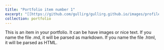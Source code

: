 ```yaml
---
title: "Portfolio item number 1"
excerpt: "[[https://github.com/gullirg/gullirg.github.io/images/profile.png|alt=octocat]] [Go to the Support Web Site](https://support.west-wind.com) Short description of portfolio item number 1<br/><pdf src='/files/k1763271_Reggio_LitRev.pdf'>"
collection: portfolio
---
```


This is an item in your portfolio. It can be have images or nice text. If you name the file .md, it will be parsed as markdown. If you name the file .html, it will be parsed as HTML. 

